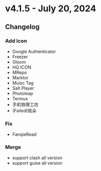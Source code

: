 # v4.1.5 - July 20, 2024

## Changelog

### Add Icon
- Google Authenticator
- Freezer
- Gloom
- HQ ICON
- MRepo
- Marktor
- Muisc Tag
- Salt Player
- Photoleap
- Termux
- 手机物理工坊
- (Failed)斑朵
### Fix
- FanqieRead
### Merge
- support clash all version
- support guise all version